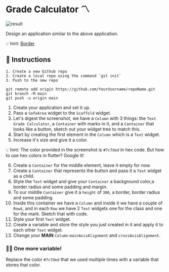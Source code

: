# Grade Calculator 〽️

![result](https://user-images.githubusercontent.com/84308096/154513932-e7f4a10a-f76b-43ed-b54f-c1ebbfe02e4f.png)

Design an application similar to the above application.

💡 hint:
[Border](https://api.flutter.dev/flutter/painting/Border-class.html)

## 🍋 Instructions

```
1. Create a new Github repo
2. Create a local repo using the command `git init`
3. Push to the new repo

git remote add origin https://github.com/YourUsername/repoName.git
git branch -M main
git push -u origin main

```

1. Create your application and set it up.
2. Pass a `SafeArea` widget to the `Scaffold` widget.
3. Let's digest the screenshot, we have a `Column` with 3 things: the `Text` `Grade Calculator`, a `Container` with marks in it, and a `Container` that looks like a button, sketch out your widget tree to match this.
4. Start by creating the first element in the `Column` which is a `Text` widget.
5. Increase it's size and give it a color.

💡 hint:
The color provided in the screenshot is `#7c7ded` in hex code.
But how to use hex colors in flutter? Google it!

6. Create a `Container` for the middle element, leave it empty for now.
7. Create a `Container` that represents the button and pass it a `Text` widget as a child.
8. Style the `Text` widget and give your `Container` a background color,a border radius and some padding and margin.
9. To our middle `Container` give it a `height` of `300`, a border, border radius and some padding.
10. Inside this container we have a `Column` and inside it we have a couple of `Row`s, and in each `Row` we have 2 `Text` widgets one for the class and one for the mark. Sketch that with code.
11. Style your first `Text` widget.
12. Create a variable and store the style you just created in it and apply it to each other `Text` widget.
13. Change your **MAIN** `Column` `mainAxisAlignment` and `crossAxisAlignment`.

### 🤼‍♂️ One more variable!

Replace the color `#7c7ded` that we used multiple times with a variable that stores that color.
